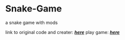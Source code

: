 # Snake-Game

a snake game with mods

link to original code and creater: ***[here](https://gist.github.com/ZiKT1229/5935a10ce818ea7b851ea85ecf55b4da)***
play game: ***[here](./snake.html)***
